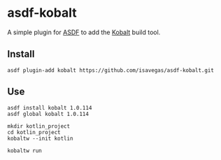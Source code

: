# asdf-kobalt

A simple plugin for [ASDF](https://github.com/HashNuke/asdf) to add the [Kobalt](https://github.com/cbeust/kobalt) build tool.


## Install

```
asdf plugin-add kobalt https://github.com/isavegas/asdf-kobalt.git
```

## Use

```
asdf install kobalt 1.0.114
asdf global kobalt 1.0.114

mkdir kotlin_project
cd kotlin_project
kobaltw --init kotlin

kobaltw run
```
